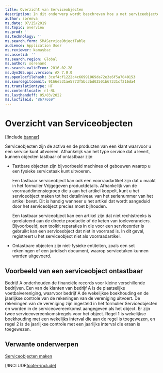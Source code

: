 ```yaml
---
title: Overzicht van Serviceobjecten
description: In dit onderwerp wordt beschreven hoe u met serviceobjecten werkt.
author: sorenva
ms.date: 07/25/2019
ms.topic: overview
ms.prod: ''
ms.technology: ''
ms.search.form: SMAServiceObjectTable
audience: Application User
ms.reviewer: kamaybac
ms.assetid: ''
ms.search.region: Global
ms.author: sorenand
ms.search.validFrom: 2016-02-28
ms.dyn365.ops.version: AX 7.0.0
ms.openlocfilehash: 3cef4cf1222c4c66991069da72e3e6f5a7040153
ms.sourcegitcommit: 9166e531ae5773f5bc3bd02501b67331cf216da4
ms.translationtype: HT
ms.contentlocale: nl-NL
ms.lasthandoff: 05/03/2022
ms.locfileid: "8677669"
---
```

# <a name="service-objects-overview"></a>Overzicht van Serviceobjecten

[!include [banner](../includes/banner.md)]

Serviceobjecten zijn de activa en de producten van een klant waarvoor u een service kunt uitvoeren. Afhankelijk van het type service dat u levert, kunnen objecten tastbaar of ontastbaar zijn:

-  Tastbare objecten zijn bijvoorbeeld machines of gebouwen waarop u een fysieke servicetaak kunt uitvoeren.

    Een tastbaar serviceobject kan ook een voorraadartikel zijn dat u maakt in het formulier Vrijgegeven productdetails. Afhankelijk van de voorraaddimensiegroep die u aan het artikel koppelt, kunt u het serviceobject maken tot het detailniveau van het serienummer van het artikel bevat. Dit is handig wanneer u het artikel dat wordt aangeduid door het serviceobject precies moet bijhouden.

    Een tastbaar serviceobject kan een artikel zijn dat niet rechtstreeks is gerelateerd aan de directe productie of de keten van toeleveranciers. Bijvoorbeeld, een toolkit reparaties in die voor een serviceorder is gebruikt kan een serviceobject dat niet in voorraad is. In dit geval, registreert u het serviceobject niet als voorraadartikel.

-  Ontastbare objecten zijn niet-fysieke entiteiten, zoals een set rekeningen of een juridisch document, waarop servicetaken kunnen worden uitgevoerd.

## <a name="example-of-an-intangible-service-object"></a>Voorbeeld van een serviceobject ontastbaar

Bedrijf A onderhouden de financiële records voor kleine verschillende bedrijven. Een van de klanten van bedrijf A is de plaatselijke voetbalvereniging, waarvoor bedrijf A de wekelijkse boekhouding en de jaarlijkse controle van de rekeningen van de vereniging uitvoert. De rekeningen van de vereniging zijn ingesteld in het formulier Serviceobjecten en worden in de serviceovereenkomst aangegeven als het object. Er zijn twee serviceovereenkomstregels voor het object. Regel 1 is wekelijkse boekhouding met een wekelijks interval die aan de regel is toegewezen, en regel 2 is de jaarlijkse controle met een jaarlijks interval die eraan is toegewezen.

## <a name="related-topics"></a>Verwante onderwerpen

[Serviceobjecten maken](create-service-objects.md)



[!INCLUDE[footer-include](../../includes/footer-banner.md)]